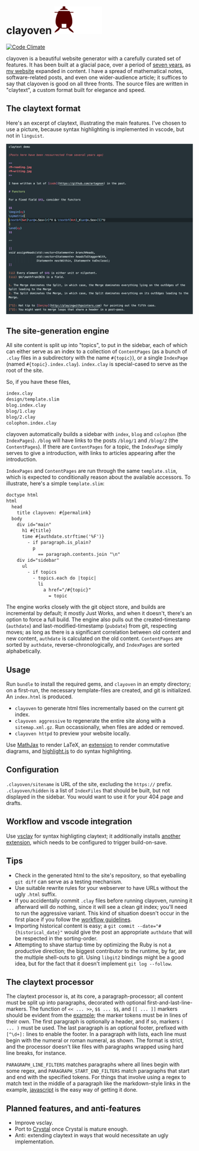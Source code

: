 # clayoven ![logo](assets/clayoven.png)

[![Code Climate](https://codeclimate.com/github/artagnon/clayoven.png)](https://codeclimate.com/github/artagnon/clayoven)

clayoven is a beautiful website generator with a carefully curated set of features. It has been built at a glacial pace, over a period of [seven years](https://github.com/artagnon/clayoven/commit/d4d40161e9f76dbe74078c669de9af698cf621d6), as [my website](https://artagnon.com) expanded in content. I have a spread of mathematical notes, software-related posts, and even one wider-audience article; it suffices to say that clayoven is good on all three fronts. The source files are written in "claytext", a custom format built for elegance and speed.

## The claytext format

Here's an excerpt of claytext, illustrating the main features. I've chosen to use a picture, because syntax highlighting is implemented in vscode, but not in `linguist`.

![vsclay demo](assets/vsclay-demo.png)

## The site-generation engine

All site content is split up into "topics", to put in the sidebar, each of which can either serve as an index to a collection of `ContentPages` (as a bunch of `.clay` files in a subdirectory with the name `#{topic}`), or a single `IndexPage` (named `#{topic}.index.clay`). `index.clay` is special-cased to serve as the root of the site.

So, if you have these files,

    index.clay
    design/template.slim
    blog.index.clay
    blog/1.clay
    blog/2.clay
    colophon.index.clay

clayoven automatically builds a sidebar with `index`, `blog` and `colophon` (the `IndexPages`). `/blog` will have links to the posts `/blog/1` and `/blog/2` (the `ContentPages`). If there are `ContentPages` for a topic, the `IndexPage` simply serves to give a introduction, with links to articles appearing after the introduction.

`IndexPages` and `ContentPages` are run through the same `template.slim`, which is expected to conditionally reason about the available accessors. To illustrate, here's a simple `template.slim`:

```slim
doctype html
html
  head
    title clayoven: #{permalink}
  body
    div id="main"
      h1 #{title}
      time #{authdate.strftime('%F')}
        - if paragraph.is_plain?
          p
            == paragraph.contents.join "\n"
    div id="sidebar"
      ul
        - if topics
          - topics.each do |topic|
            li
              a href="/#{topic}"
                = topic
```

The engine works closely with the git object store, and builds are incremental by default; it mostly Just Works, and when it doesn't, there's an option to force a full build. The engine also pulls out the created-timestamp (`authdate`) and last-modified-timestamp (`pubdate`) from git, respecting moves; as long as there is a significant correlation between old content and new content, `authdate` is calculated on the old content. `ContentPages` are sorted by `authdate`, reverse-chronologically, and `IndexPages` are sorted alphabetically.

## Usage

Run `bundle` to install the required gems, and `clayoven` in an empty directory; on a first-run, the necessary template-files are created, and git is initialized. An `index.html` is produced.

- `clayoven` to generate html files incrementally based on the current git index.
- `clayoven aggressive` to regenerate the entire site along with a `sitemap.xml.gz`. Run occassionally, when files are added or removed.
- `clayoven httpd` to preview your website locally.

Use [MathJax](https://www.mathjax.org) to render LaTeX, an [extension](https://github.com/sonoisa/XyJax) to render commutative diagrams, and [highlight.js](https://highlightjs.org) to do syntax highlighting.

## Configuration

`.clayoven/sitename` is URL of the site, excluding the `https://` prefix. `.clayoven/hidden` is a list of `IndexFiles` that should be built, but not displayed in the sidebar. You would want to use it for your 404 page and drafts.

## Workflow and vscode integration

Use [vsclay](https://github.com/artagnon/vsclay) for syntax highligting claytext; it additionally installs [another extension](https://marketplace.visualstudio.com/items?itemName=Gruntfuggly.triggertaskonsave), which needs to be configured to trigger build-on-save.

## Tips

- Check in the generated html to the site's repository, so that eyeballing `git diff` can serve as a testing mechanism.
- Use suitable rewrite rules for your webserver to have URLs without the ugly `.html` suffix.
- If you accidentally commit `.clay` files before running clayoven, running it afterward will do nothing, since it will see a clean git index; you'll need to run the aggressive variant. This kind of situation doesn't occur in the first place if you follow the [workflow guidelines](/README.md#workflow-and-vscode-integration).
- Importing historical content is easy; a `git commit --date="#{historical_date}"` would give the post an appropriate `authdate` that will be respected in the sorting-order.
- Attempting to shave startup time by optimizing the Ruby is not a productive direction; the biggest contributor to the runtime, by far, are the multiple shell-outs to git. Using `libgit2` bindings might be a good idea, but for the fact that it doesn't implement `git log --follow`.

## The claytext processor

The claytext processor is, at its core, a paragraph-processor; all content must be split up into paragraphs, decorated with optional first-and-last-line-markers. The function of `<< ... >>`, `$$ ... $$`, and `[[ ... ]]` markers should be evident from the [example](/README.md#the-claytext-format); the marker tokens must be in lines of their own. The first paragraph is optionally a header, and if so, markers `( ... )` must be used. The last paragraph is an optional footer, prefixed with `[^\d+]:` lines to enable the footer. In a paragraph with lists, each line must begin with the numeral or roman numeral, as shown. The format is strict, and the processor doesn't like files with paragraphs wrapped using hard line breaks, for instance.

`PARAGRAPH_LINE_FILTERS` matches paragraphs where all lines begin with some regex, and `PARAGRAPH_START_END_FILTERS` match paragraphs that start and end with the specified tokens. For things that involve using a regex to match text in the middle of a paragraph like the markdown-style links in the example, [javascript](https://github.com/artagnon/artagnon.com/blob/master/design/claytext.js) is the easy way of getting it done.

## Planned features, and anti-features

- Improve vsclay.
- Port to [Crystal](https://crystal-lang.org/) once Crystal is mature enough.
- Anti: extending claytext in ways that would necessitate an ugly implementation.
